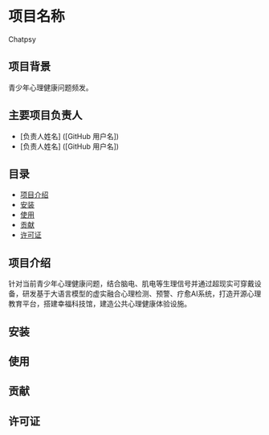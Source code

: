 # 项目名称

Chatpsy

## 项目背景

青少年心理健康问题频发。

## 主要项目负责人

- [负责人姓名] ([GitHub 用户名]) 
- [负责人姓名] ([GitHub 用户名]) 

## 目录

- [项目介绍](#项目介绍)
- [安装](#安装)
- [使用](#使用)
- [贡献](#贡献)
- [许可证](#许可证)

## 项目介绍

针对当前青少年心理健康问题，结合脑电、肌电等生理信号并通过超现实可穿戴设备，研发基于大语言模型的虚实融合心理检测、预警、疗愈AI系统，打造开源心理教育平台，搭建幸福科技馆，建造公共心理健康体验设施。

## 安装

## 使用

## 贡献

## 许可证